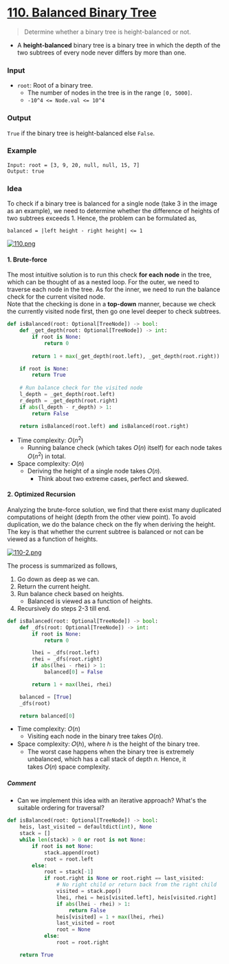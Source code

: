 # [110. Balanced Binary Tree](https://leetcode.com/problems/balanced-binary-tree/)
> Determine whether a binary tree is height-balanced or not.
* A **height-balanced** binary tree is a binary tree in which the depth of the two subtrees of every node never differs by more than one.
### Input
* `root`: Root of a binary tree.
	* The number of nodes in the tree is in the range `[0, 5000]`.
	- `-10^4 <= Node.val <= 10^4`
### Output
`True` if the binary tree is height-balanced else `False`.
### Example
```
Input: root = [3, 9, 20, null, null, 15, 7]
Output: true
```
### Idea
To check if a binary tree is balanced for a single node (take 3 in the image as an example), we need to determine whether the difference of heights of two subtrees exceeds 1. Hence, the problem can be formulated as,
```
balanced = |left height - right height| <= 1
```
[![110.png](https://i.postimg.cc/PJXhDnSX/110.png)](https://postimg.cc/XGzTMmMm)
#### 1. Brute-force
The most intuitive solution is to run this check **for each node** in the tree, which can be thought of as a nested loop. For the outer, we need to traverse each node in the tree. As for the inner, we need to run the balance check for the current visited node.<br>
Note that the checking is done in a **top-down** manner, because we check the currently visited node first, then go one level deeper to check subtrees.
```python
def isBalanced(root: Optional[TreeNode]) -> bool:
    def _get_depth(root: Optional[TreeNode]) -> int:
        if root is None:
            return 0
        
        return 1 + max(_get_depth(root.left), _get_depth(root.right))

    if root is None:
        return True
    
    # Run balance check for the visited node
    l_depth = _get_depth(root.left)
    r_depth = _get_depth(root.right)
    if abs(l_depth - r_depth) > 1:
        return False

    return isBalanced(root.left) and isBalanced(root.right)
```
* Time complexity: $O(n^2)$
	* Running balance check (which takes $O(n)$ itself) for each node takes $O(n^2)$ in total.
* Space complexity: $O(n)$
	* Deriving the height of a single node takes 𝑂(𝑛).
		* Think about two extreme cases, perfect and skewed.
#### 2. Optimized Recursion
Analyzing the brute-force solution, we find that there exist many duplicated computations of height (depth from the other view point). To avoid duplication, we do the balance check on the fly when deriving the height. The key is that whether the current subtree is balanced or not can be viewed as a function of heights.

[![110-2.png](https://i.postimg.cc/JzJc2sN2/110-2.png)](https://postimg.cc/QF8TBxnQ)

The process is summarized as follows,
1. Go down as deep as we can.
2. Return the current height.
3. Run balance check based on heights.
	* Balanced is viewed as a function of heights.
4. Recursively do steps 2-3 till end.
```python
def isBalanced(root: Optional[TreeNode]) -> bool:
    def _dfs(root: Optional[TreeNode]) -> int:
        if root is None:
            return 0

        lhei = _dfs(root.left)
        rhei = _dfs(root.right)
        if abs(lhei - rhei) > 1:
            balanced[0] = False

        return 1 + max(lhei, rhei)

    balanced = [True]
    _dfs(root)

    return balanced[0]
```
* Time complexity: $O(n)$
	* Visiting each node in the binary tree takes $O(n)$.
* Space complexity: 𝑂(ℎ), where ℎ is the height of the binary tree.
	* The worst case happens when the binary tree is extremely unbalanced, which has a call stack of depth 𝑛. Hence, it takes 𝑂(𝑛) space complexity.
##### Comment
* Can we implement this idea with an iterative approach? What's the suitable ordering for traversal?
```python
def isBalanced(root: Optional[TreeNode]) -> bool:
    heis, last_visited = defaultdict(int), None
    stack = []
    while len(stack) > 0 or root is not None:
        if root is not None:
            stack.append(root)
            root = root.left
        else:
            root = stack[-1]
            if root.right is None or root.right == last_visited:
                # No right child or return back from the right child
                visited = stack.pop()
                lhei, rhei = heis[visited.left], heis[visited.right]
                if abs(lhei - rhei) > 1:
                    return False
                heis[visited] = 1 + max(lhei, rhei)
                last_visited = root
                root = None
            else:
                root = root.right

    return True
```